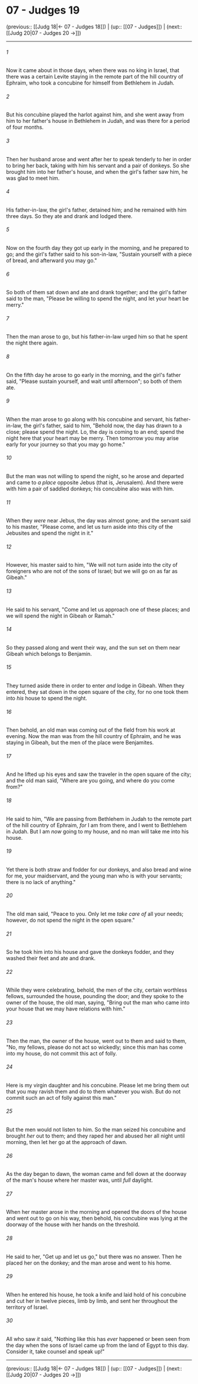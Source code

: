 # 07 - Judges 19

(previous:: [[Judg 18|← 07 - Judges 18]]) | (up:: [[07 - Judges]]) | (next:: [[Judg 20|07 - Judges 20 →]])

***


###### 1 
Now it came about in those days, when there was no king in Israel, that there was a certain Levite staying in the remote part of the hill country of Ephraim, who took a concubine for himself from Bethlehem in Judah. 

###### 2 
But his concubine played the harlot against him, and she went away from him to her father's house in Bethlehem in Judah, and was there for a period of four months. 

###### 3 
Then her husband arose and went after her to speak tenderly to her in order to bring her back, taking with him his servant and a pair of donkeys. So she brought him into her father's house, and when the girl's father saw him, he was glad to meet him. 

###### 4 
His father-in-law, the girl's father, detained him; and he remained with him three days. So they ate and drank and lodged there. 

###### 5 
Now on the fourth day they got up early in the morning, and he prepared to go; and the girl's father said to his son-in-law, "Sustain yourself with a piece of bread, and afterward you may go." 

###### 6 
So both of them sat down and ate and drank together; and the girl's father said to the man, "Please be willing to spend the night, and let your heart be merry." 

###### 7 
Then the man arose to go, but his father-in-law urged him so that he spent the night there again. 

###### 8 
On the fifth day he arose to go early in the morning, and the girl's father said, "Please sustain yourself, and wait until afternoon"; so both of them ate. 

###### 9 
When the man arose to go along with his concubine and servant, his father-in-law, the girl's father, said to him, "Behold now, the day has drawn to a close; please spend the night. Lo, the day is coming to an end; spend the night here that your heart may be merry. Then tomorrow you may arise early for your journey so that you may go home." 

###### 10 
But the man was not willing to spend the night, so he arose and departed and came to _a place_ opposite Jebus (that is, Jerusalem). And there were with him a pair of saddled donkeys; his concubine also was with him. 

###### 11 
When they _were_ near Jebus, the day was almost gone; and the servant said to his master, "Please come, and let us turn aside into this city of the Jebusites and spend the night in it." 

###### 12 
However, his master said to him, "We will not turn aside into the city of foreigners who are not of the sons of Israel; but we will go on as far as Gibeah." 

###### 13 
He said to his servant, "Come and let us approach one of these places; and we will spend the night in Gibeah or Ramah." 

###### 14 
So they passed along and went their way, and the sun set on them near Gibeah which belongs to Benjamin. 

###### 15 
They turned aside there in order to enter _and_ lodge in Gibeah. When they entered, they sat down in the open square of the city, for no one took them into _his_ house to spend the night. 

###### 16 
Then behold, an old man was coming out of the field from his work at evening. Now the man was from the hill country of Ephraim, and he was staying in Gibeah, but the men of the place were Benjamites. 

###### 17 
And he lifted up his eyes and saw the traveler in the open square of the city; and the old man said, "Where are you going, and where do you come from?" 

###### 18 
He said to him, "We are passing from Bethlehem in Judah to the remote part of the hill country of Ephraim, _for_ I am from there, and I went to Bethlehem in Judah. But I am _now_ going to my house, and no man will take me into his house. 

###### 19 
Yet there is both straw and fodder for our donkeys, and also bread and wine for me, your maidservant, and the young man who is with your servants; there is no lack of anything." 

###### 20 
The old man said, "Peace to you. Only let me _take care of_ all your needs; however, do not spend the night in the open square." 

###### 21 
So he took him into his house and gave the donkeys fodder, and they washed their feet and ate and drank. 

###### 22 
While they were celebrating, behold, the men of the city, certain worthless fellows, surrounded the house, pounding the door; and they spoke to the owner of the house, the old man, saying, "Bring out the man who came into your house that we may have relations with him." 

###### 23 
Then the man, the owner of the house, went out to them and said to them, "No, my fellows, please do not act so wickedly; since this man has come into my house, do not commit this act of folly. 

###### 24 
Here is my virgin daughter and his concubine. Please let me bring them out that you may ravish them and do to them whatever you wish. But do not commit such an act of folly against this man." 

###### 25 
But the men would not listen to him. So the man seized his concubine and brought _her_ out to them; and they raped her and abused her all night until morning, then let her go at the approach of dawn. 

###### 26 
As the day began to dawn, the woman came and fell down at the doorway of the man's house where her master was, until _full_ daylight. 

###### 27 
When her master arose in the morning and opened the doors of the house and went out to go on his way, then behold, his concubine was lying at the doorway of the house with her hands on the threshold. 

###### 28 
He said to her, "Get up and let us go," but there was no answer. Then he placed her on the donkey; and the man arose and went to his home. 

###### 29 
When he entered his house, he took a knife and laid hold of his concubine and cut her in twelve pieces, limb by limb, and sent her throughout the territory of Israel. 

###### 30 
All who saw _it_ said, "Nothing like this has _ever_ happened or been seen from the day when the sons of Israel came up from the land of Egypt to this day. Consider it, take counsel and speak up!"

***

(previous:: [[Judg 18|← 07 - Judges 18]]) | (up:: [[07 - Judges]]) | (next:: [[Judg 20|07 - Judges 20 →]])
